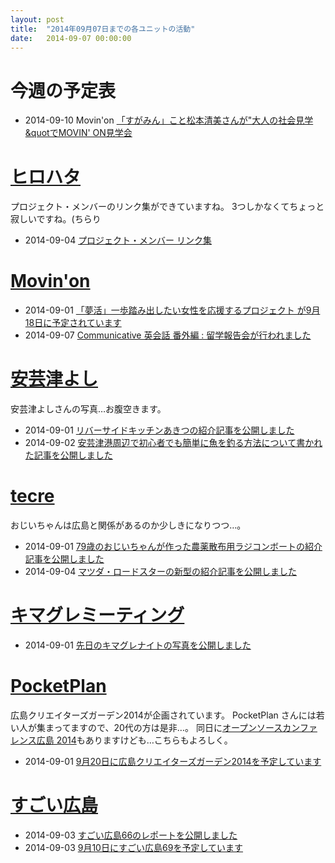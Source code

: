 ```yaml
---
layout: post
title:  "2014年09月07日までの各ユニットの活動"
date:   2014-09-07 00:00:00
---
```


# 今週の予定表

* 2014-09-10 Movin'on [「すがみん」こと松本清美さんが&quot;大人の社会見学&quotでMOVIN' ON見学会](https://www.facebook.com/movinon.hiroshima/photos/a.723999867620794.1073741829.723399384347509/810900745597372/?type=1)

# [ヒロハタ](http://hiro-hata.com/)

プロジェクト・メンバーのリンク集ができていますね。
3つしかなくてちょっと寂しいですね。(ちらり

* 2014-09-04 [プロジェクト・メンバー リンク集](http://hiro-hata.com/post/96550050645)


# [Movin'on](http://coworking-hiroshima.com/)

* 2014-09-01 [「夢活」一歩踏み出したい女性を応援するプロジェクト が9月18日に予定されています](http://www.facebook.com/events/1463038947297777/permalink/1463038950631110/)
* 2014-09-07 [Communicative 英会話 番外編 : 留学報告会が行われました](http://www.facebook.com/movinon.hiroshima/photos/a.723999867620794.1073741829.723399384347509/811262822227831/?type=1)


# [安芸津よし](http://akitsu.co/)

安芸津よしさんの写真…お腹空きます。

* 2014-09-01 [リバーサイドキッチンあきつの紹介記事を公開しました](http://akitsu.co/rsk-1094.html?utm_source=rss&utm_medium=rss&utm_campaign=rsk)
* 2014-09-02 [安芸津港周辺で初心者でも簡単に魚を釣る方法について書かれた記事を公開しました](http://akitsu.co/kamasu-1117.html?utm_source=rss&utm_medium=rss&utm_campaign=kamasu)


# [tecre](http://tecre.jp/)

おじいちゃんは広島と関係があるのか少しきになりつつ…。

* 2014-09-01 [79歳のおじいちゃんが作った農薬散布用ラジコンボートの紹介記事を公開しました](http://tecre.jp/140901/)
* 2014-09-04 [マツダ・ロードスターの新型の紹介記事を公開しました](http://tecre.jp/140904/)


# [キマグレミーティング](https://www.facebook.com/kimaguremeeting)

* 2014-09-01 [先日のキマグレナイトの写真を公開しました](http://www.facebook.com/kimaguremeeting/posts/691308644279038)

# [PocketPlan](http://pocketplan.wix.com/pocketplan)

広島クリエイターズガーデン2014が企画されています。
PocketPlan さんには若い人が集まってますので、20代の方は是非…。
同日に[オープンソースカンファレンス広島 2014](http://www.ospn.jp/osc2014-hiroshima/)もありますけども…こちらもよろしく。

* 2014-09-01 [9月20日に広島クリエイターズガーデン2014を予定しています](http://www.facebook.com/events/512526135550743/permalink/512526138884076/)

# [すごい広島](http://great-h.github.io/)

* 2014-09-03 [すごい広島66のレポートを公開しました](http://www.facebook.com/great.hiroshima/posts/446008698875114)
* 2014-09-03 [9月10日にすごい広島69を予定しています](http://www.facebook.com/events/500837913386073/permalink/500837916719406/)
